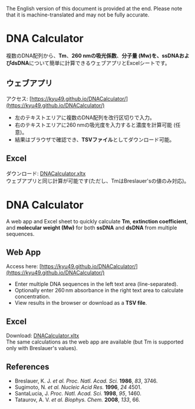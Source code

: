 The English version of this document is provided at the end. Please note that it is machine-translated and may not be fully accurate.  


# DNA Calculator

複数のDNA配列から、**Tm**、**260 nmの吸光係数**、**分子量 (Mw)**を、**ssDNA**および**dsDNA**について簡単に計算できるウェブアプリとExcelシートです。

## ウェブアプリ
アクセス: [https://kyu49.github.io/DNACalculator/](https://kyu49.github.io/DNACalculator/)  

- 左のテキストエリアに複数のDNA配列を改行区切りで入力。  
- 右のテキストエリアに260 nmの吸光度を入力すると濃度を計算可能 (任意)。  
- 結果はブラウザで確認でき、**TSVファイル**としてダウンロード可能。

## Excel
ダウンロード: [DNACalculator.xltx](https://github.com/KYU49/DNACalculator/raw/refs/heads/main/DNACalculator.xltx)  
ウェブアプリと同じ計算が可能です(ただし、TmはBreslauer'sの値のみ対応)。


# DNA Calculator

A web app and Excel sheet to quickly calculate **Tm**, **extinction coefficient**, and **molecular weight (Mw)** for both **ssDNA** and **dsDNA** from multiple sequences.

## Web App
Access here: [https://kyu49.github.io/DNACalculator/](https://kyu49.github.io/DNACalculator/)  

- Enter multiple DNA sequences in the left text area (line-separated).  
- Optionally enter 260 nm absorbance in the right text area to calculate concentration.  
- View results in the browser or download as a **TSV file**.

## Excel
Download: [DNACalculator.xltx](https://github.com/KYU49/DNACalculator/raw/refs/heads/main/DNACalculator.xltx)  
The same calculations as the web app are available (but Tm is supported only with Breslauer's values).


## References
* Breslauer, K. J. *et al. Proc. Natl. Acad. Sci.* **1986**, *83*, 3746.
* Sugimoto, N. *et al. Nucleic Acid Res.* **1996**, *24* 4501.
* SantaLucia, J. *Proc. Natl. Acad. Sci.* **1998**, *95*, 1460.
* Tataurov, A. V. *et al. Biophys. Chem.* **2008**, *133*, 66.
